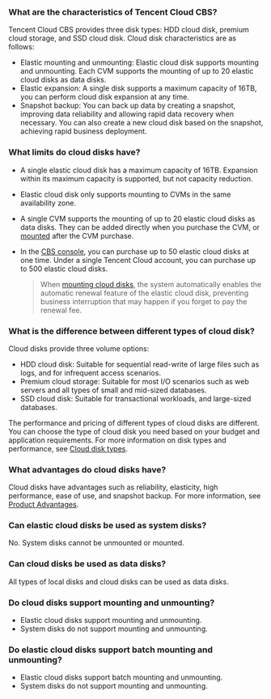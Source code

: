 ### What are the characteristics of Tencent Cloud CBS?
Tencent Cloud CBS provides three disk types: HDD cloud disk, premium cloud storage, and SSD cloud disk. Cloud disk characteristics are as follows:
- Elastic mounting and unmounting: Elastic cloud disk supports mounting and unmounting. Each CVM supports the mounting of up to 20 elastic cloud disks as data disks. 
- Elastic expansion: A single disk supports a maximum capacity of 16TB, you can perform cloud disk expansion at any time.
- Snapshot backup: You can back up data by creating a snapshot, improving data reliability and allowing rapid data recovery when necessary. You can also create a new cloud disk based on the snapshot, achieving rapid business deployment.

### What limits do cloud disks have?
- A single elastic cloud disk has a maximum capacity of 16TB.  Expansion within its maximum capacity is supported, but not capacity reduction.
- Elastic cloud disk only supports mounting to CVMs in the same availability zone.
- A single CVM supports the mounting of up to 20 elastic cloud disks as data disks. They can be added directly when you purchase the CVM, or [mounted](https://intl.cloud.tencent.com/document/product/362/31594) after the CVM purchase.
- In the [CBS console](https://console.cloud.tencent.com/cvm/cbs), you can purchase up to 50 elastic cloud disks at one time. Under a single Tencent Cloud account, you can purchase up to 500 elastic cloud disks.
  
  >When [mounting cloud disks](https://intl.cloud.tencent.com/document/product/362/31594), the system automatically enables the automatic renewal feature of the elastic cloud disk, preventing business interruption that may happen if you forget to pay the renewal fee.

### What is the difference between different types of cloud disk?
Cloud disks provide three volume options:
- HDD cloud disk: Suitable for sequential read-write of large files such as logs, and for infrequent access scenarios.
- Premium cloud storage: Suitable for most I/O scenarios such as web servers and all types of small and mid-sized databases.
- SSD cloud disk: Suitable for transactional workloads, and large-sized databases.

The performance and pricing of different types of cloud disks are different. You can choose the type of cloud disk you need based on your budget and application requirements. For more information on disk types and performance, see [Cloud disk types](https://intl.cloud.tencent.com/document/product/362/31636).

### What advantages do cloud disks have?
Cloud disks have advantages such as reliability, elasticity, high performance, ease of use, and snapshot backup. For more information, see [Product Advantages](https://intl.cloud.tencent.com/document/product/362/3039).

### Can elastic cloud disks be used as system disks?
No. System disks cannot be unmounted or mounted.

<span id="Q1"></span>
### Can cloud disks be used as data disks?
All types of local disks and cloud disks can be used as data disks.

### Do cloud disks support mounting and unmounting?
- Elastic cloud disks support mounting and unmounting.
- System disks do not support mounting and unmounting.

### Do elastic cloud disks support batch mounting and unmounting?
-  Elastic cloud disks support batch mounting and unmounting.
- System disks do not support mounting and unmounting. 
